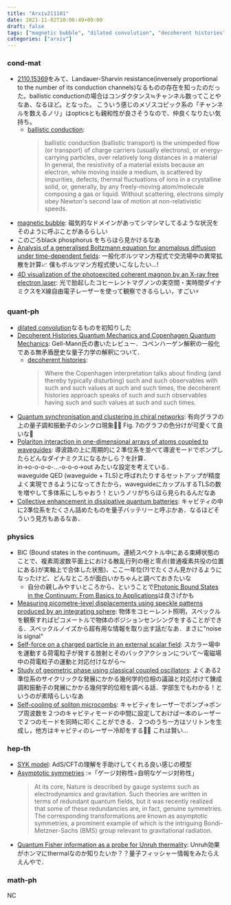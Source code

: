 ```yaml
---
title: "Arxiv211101"
date: 2021-11-02T10:06:49+09:00
draft: false
tags: ["magnetic bubble", "dilated convolution", "decoherent histories", "SYK model", "Asymptotic symmetry"]
categories: ["arxiv"]
---
```


### cond-mat
- [2110.15369](https://arxiv.org/abs/2110.15369)をみて、Landauer-Sharvin resistance(inversely proportional to the number of its conduction channels)なるものの存在を知ったのだった。ballistic conductionの場合はコンダクタンス≒チャンネル数ってことやなあ、なるほど。となった。
  こういう感じのメゾスコピック系の「チャンネルを数えるノリ」はopticsとも親和性が良さそうなので、仲良くなりたい気持ち。  
  - [ballistic conduction](https://en.wikipedia.org/wiki/Ballistic_conduction):
    > ballistic conduction (ballistic transport) is the unimpeded flow (or transport) of charge carriers (usually electrons), or energy-carrying particles, over relatively long distances in a material
    > In general, the resistivity of a material exists because an electron, while moving inside a medium, is scattered by impurities, defects, thermal fluctuations of ions in a crystalline solid, or, generally, by any freely-moving atom/molecule composing a gas or liquid. Without scattering, electrons simply obey Newton's second law of motion at non-relativistic speeds.
- [magnetic bubble](https://sciencedemonstrations.fas.harvard.edu/presentations/magnetic-bubbles):
  磁気的なドメインがあってシマシマしてるような状況をそのように呼ぶことがあるらしい
- このごろblack phosphorus をちらほら見かけるなあ
- [Analysis of a generalised Boltzmann equation for anomalous diffusion under time-dependent fields](https://arxiv.org/abs/2110.15934):
  一般化ボルツマン方程式で交流場中の異常拡散を計算📈
  僕もボルツマン方程式使いこなしたい...!
- [4D visualization of the photoexcited coherent magnon by an X-ray free electron laser](https://arxiv.org/abs/2110.15626):
  光で励起したコヒーレントマグノンの実空間・実時間ダイナミクスをX線自由電子レーザーを使って観察できるらしい，すごい⚡

### quant-ph
- [dilated convolution](https://paperswithcode.com/method/dilated-convolution)なるものを初知りした
- [Decoherent Histories Quantum Mechanics and Copenhagen Quantum Mechanics](https://arxiv.org/abs/2110.15471):
  Gell-Mann氏の書いたレビュー．コペンハーゲン解釈の一般化である無矛盾歴史な量子力学の解釈について．
  - [decoherent histories](https://sites.math.rutgers.edu/~oldstein/papers/qts/node2.html): 
    > Where the Copenhagen interpretation talks about finding (and thereby typically disturbing) such and such observables with such and such values at such and such times, the decoherent histories approach speaks of such and such observables having such and such values at such and such times.
- [Quantum synchronisation and clustering in chiral networks](https://arxiv.org/abs/2110.15384):
  有向グラフの上の量子調和振動子のシンクロ現象🕺💃
  Fig. 7のグラフの色分けが可愛くて良いな🤔
- [Polariton interaction in one-dimensional arrays of atoms coupled to waveguides](https://arxiv.org/abs/2110.15878):
  導波路の上に周期的に２準位系を並べて導波モードでポンプしたらどんなダイナミクスになるかしら？を計算．  
  in→o-o-o-o-...-o-o-o→out
  みたいな設定を考えている．  
  waveguide QED (waveguide + TLS)と呼ばれたりするセットアップが精度よく実現できるようになってきたから，waveguideにカップルするTLSの数を増やして多体系にしちゃおう！というノリがちらほら見られるんだなあ
- [Collective enhancement in dissipative quantum batteries](https://arxiv.org/abs/2110.15490):
  キャビティの中に2準位系をたくさん詰めたものを量子バッテリーと呼ぶかあ．なるほどそういう見方もあるなあ．


### physics
- BIC (Bound states in the continuum。連続スペクトル中にある束縛状態のことで、複素周波数平面上における散乱行列の極と零点(普通複素共役の位置にある)が実軸上で合体した状態)、ここ一年位(?)でたくさん見かけるようになったけど、どんなところが面白いかちゃんと調べておきたいな
  - 自分の親しみやすいところから、ということで[Photonic Bound States in the Continuum: From Basics to Applications](https://onlinelibrary.wiley.com/doi/full/10.1002/adom.202001469)は良さげかも
- [Measuring picometre-level displacements using speckle patterns produced by an integrating sphere](https://arxiv.org/abs/2110.15939):
  物体をコヒーレント照明，スペックルを観察すればピコメートルで物体のポジションセンシングをすることができる．スペックルノイズから超有用な情報を取り出す話だなあ．まさに"noise is signal"
- [Self-force on a charged particle in an external scalar field](https://arxiv.org/abs/2110.15786):
  スカラー場中を運動する荷電粒子が発する放射とそのバックアクションについて〜電磁場中の荷電粒子の運動と対応付けながら〜
- [Study of geometric phase using classical coupled oscillators](https://arxiv.org/abs/2110.15711):
  よくある2準位系のサイクリックな発展にかかる幾何学的位相の議論と対応付けて錬成調和振動子の発展にかかる幾何学的位相を調べる話．学部生でもわかる！というのが素晴らしいなあ
- [Self-cooling of soliton microcombs](https://arxiv.org/abs/2110.15623):
  キャビティをレーザーでポンプ→ポンプ周波数を２つのキャビティモードの中間に設定しておけば一本のレーザーで２つのモードを同時に叩くことができる．２つのうち一方はソリトンを生成し，他方はキャビティのレーザー冷却をする🌊🧊
  これは賢い...


### hep-th
- [SYK model](https://en.m.wikipedia.org/wiki/Sachdev–Ye–Kitaev_model):
AdS/CFTの理解を手助けしてくれる良い感じの模型
- [Asymptotic symmetries](https://cordis.europa.eu/project/id/846244)
  :=「ゲージ対称性÷自明なゲージ対称性」
  > At its core, Nature is described by gauge systems such as electrodynamics and gravitation. Such theories are written in terms of redundant quantum fields, but it was recently realized that some of these redundancies are, in fact, genuine symmetries. The corresponding transformations are known as asymptotic symmetries, a prominent example of which is the intriguing Bondi-Metzner-Sachs (BMS) group relevant to gravitational radiation.
- [Quantum Fisher information as a probe for Unruh thermality](https://arxiv.org/abs/2111.00277):
  Unruh効果がホンマにthermalなのか知りたいか？？量子フィッシャー情報をみたらええんやで．

### math-ph
NC
